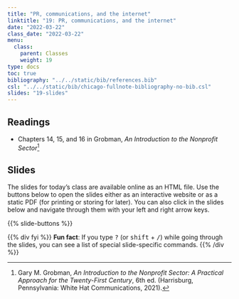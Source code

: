 ```yaml
---
title: "PR, communications, and the internet"
linktitle: "19: PR, communications, and the internet"
date: "2022-03-22"
class_date: "2022-03-22"
menu:
  class:
    parent: Classes
    weight: 19
type: docs
toc: true
bibliography: "../../static/bib/references.bib"
csl: "../../static/bib/chicago-fullnote-bibliography-no-bib.csl"
slides: "19-slides"
---
```


## Readings

-   <i class="fas fa-book"></i> Chapters 14, 15, and 16 in Grobman, *An Introduction to the Nonprofit Sector*[^1]

## Slides

The slides for today’s class are available online as an HTML file. Use the buttons below to open the slides either as an interactive website or as a static PDF (for printing or storing for later). You can also click in the slides below and navigate through them with your left and right arrow keys.

{{% slide-buttons %}}

{{% div fyi %}}
**Fun fact**: If you type <kbd>?</kbd> (or <kbd>shift</kbd> + <kbd>/</kbd>) while going through the slides, you can see a list of special slide-specific commands.
{{% /div %}}

[^1]: Gary M. Grobman, *An Introduction to the Nonprofit Sector: A Practical Approach for the Twenty-First Century*, 6th ed. (Harrisburg, Pennsylvania: White Hat Communications, 2021).

